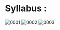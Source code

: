 # Syllabus :  
![0001](https://user-images.githubusercontent.com/37971771/155586549-e0247a1a-2f80-4fad-bf38-0dd5f75def53.jpg)
![0002](https://user-images.githubusercontent.com/37971771/155586575-388fcaf6-7a66-4861-81bb-21a5462d9f67.jpg)
![0003](https://user-images.githubusercontent.com/37971771/155586584-bd7e0505-3bbb-4b03-98d2-f059a8602dce.jpg)
